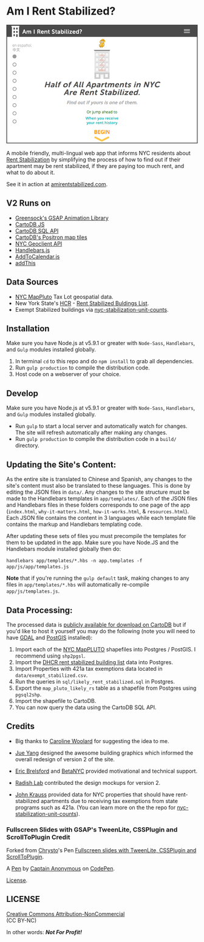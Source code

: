 Am I Rent Stabilized?
============================
![](app/assets/png/airs_landing_page.png)

A mobile friendly, multi-lingual web app that informs NYC residents about [Rent Stabilization](http://www.nycrgb.org/html/resources/faq/rentstab.html) by simplifying the process of how to find out if their apartment may be rent stabilized, if they are paying too much rent, and what to do about it.  

See it in action at [amirentstabilized.com](https://amirentstabilized.com/).

## V2 Runs on
- [Greensock's GSAP Animation Library](http://greensock.com/gsap)
- [CartoDB JS](http://docs.cartodb.com/cartodb-platform/cartodb-js.html)
- [CartoDB SQL API](http://docs.cartodb.com/cartodb-platform/sql-api.html)
- [CartoDB's Positron map tiles](http://cartodb.com/basemaps/)
- [NYC Geoclient API](https://developer.cityofnewyork.us/api/geoclient-api)
- [Handlebars.js](http://handlebarsjs.com/)
- [AddToCalendar.js](https://github.com/AddToCalendar/addtocalendar)
- [addThis](http://addthis.com)

## Data Sources
- [NYC MapPluto](http://www.nyc.gov/html/dcp/html/bytes/dwn_pluto_mappluto.shtml) Tax Lot geospatial data.
- New York State's [HCR](http://www.nyshcr.org/) - [Rent Stabilized Buldings List](https://github.com/clhenrick/dhcr-rent-stabilized-data).
- Exempt Stabilized buildings via [nyc-stabilization-unit-counts](https://github.com/talos/nyc-stabilization-unit-counts).

## Installation
Make sure you have Node.js at v5.9.1 or greater with `Node-Sass`, `Handlebars`, and `Gulp` modules installed globally.  
1. In terminal `cd` to this repo and do `npm install` to grab all dependencies.  
2. Run `gulp production` to compile the distribution code.  
3. Host code on a webserver of your choice.  

## Develop
Make sure you have Node.js at v5.9.1 or greater with `Node-Sass`, `Handlebars`, and `Gulp` modules installed globally.  
- Run `gulp` to start a local server and automatically watch for changes. The site will refresh automatically after making any changes.  
- Run `gulp production` to compile the distribution code in a `build/` directory.

## Updating the Site's Content:
As the entire site is translated to Chinese and Spanish, any changes to the site's content must also be translated to these languages. This is done by editing  the JSON files in `data/`. Any changes to the site structure must be made to the Handlebars templates in `app/templates/`. Each of the JSON files and Handlebars files in these folders corresponds to one page of the app (`index.html`, `why-it-matters.html`, `how-it-works.html`, & `resources.html`). Each JSON file contains the content in 3 languages while each template file contains the markup and Handlebars templating code.

After updating these sets of files you must precompile the templates for them to be updated in the app. Make sure you have Node.JS and the Handlebars module installed globally then do:

```
handlebars app/templates/*.hbs -n app.templates -f app/js/app/templates.js
```

**Note** that if you're running the `gulp default` task, making changes to any files in `app/templates/*.hbs` will automatically re-compile `app/js/templates.js`.

## Data Processing:
The processed data is [publicly available for download on CartoDB](https://chenrick.carto.com/tables/map_pluto_likely_rs_2016v1/public/map) but if you'd like to host it yourself you may do the following (note you will need to have [GDAL](http://www.gdal.org/) and [PostGIS](http://postgis.net/) installed):

1. Import each of the [NYC MapPLUTO](http://www1.nyc.gov/site/planning/data-maps/open-data.page) shapefiles into Postgres / PostGIS. I recommend using `shp2pgsl`.
2. Import the [DHCR rent stabilized building list](https://github.com/clhenrick/dhcr-rent-stabilized-data/tree/master/csv) data into Postgres.
3. Import Properties with 421a tax exemptions data located in `data/exempt_stabilized.csv`.
4. Run the queries in `sql/likely_rent_stabilized.sql` in Postgres.
5. Export the `map_pluto_likely_rs` table as a shapefile from Postgres using `pgsql2shp`.
6. Import the shapefile to CartoDB.
7. You can now query the data using the CartoDB SQL API.

## Credits
- Big thanks to [Caroline Woolard](http://carolinewoolard.com/) for suggesting the idea to me.

- [Jue Yang](https://github.com/jueyang) designed the awesome building graphics which informed the overall redesign of version 2 of the site.

- [Eric Brelsford](http://ebrelsford.github.io/portfolio/) and [BetaNYC](http://betanyc.us/) provided motivational and technical support.

- [Radish Lab](http://radishlab.com/) contributed the design mockups for version 2.

- [John Krauss](http://blog.johnkrauss.com/) provided data for NYC properties that should have rent-stabilized apartments due to receiving tax exemptions from state programs such as 421a. (You can learn more on the the repo for [nyc-stabilization-unit-counts](https://github.com/talos/nyc-stabilization-unit-counts)).

### Fullscreen Slides with GSAP's TweenLite, CSSPlugin and ScrollToPlugin Credit
Forked from [Chrysto](http://codepen.io/bassta/)'s Pen [Fullscreen slides with TweenLite, CSSPlugin and ScrollToPlugin](http://codepen.io/bassta/pen/kDvmC/).

A [Pen](http://codepen.io/anon/pen/XJqaRg) by [Captain Anonymous](http://codepen.io/anon) on [CodePen](http://codepen.io/).

[License](http://codepen.io/anon/pen/XJqaRg/license).

## LICENSE
[Creative Commons Attribution-NonCommercial ](http://creativecommons.org/licenses/by-nc/4.0/)   
(CC BY-NC)

In other words: **_Not For Profit!_**

